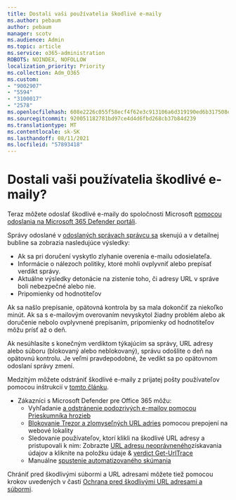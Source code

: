 ```yaml
---
title: Dostali vaši používatelia škodlivé e-maily
ms.author: pebaum
author: pebaum
manager: scotv
ms.audience: Admin
ms.topic: article
ms.service: o365-administration
ROBOTS: NOINDEX, NOFOLLOW
localization_priority: Priority
ms.collection: Adm_O365
ms.custom:
- "9002907"
- "5594"
- "3100017"
- "2578"
ms.openlocfilehash: 608e2226c055f58ecf4f62e3c913106a6d319190ed6b317508e41514c12ba5d0
ms.sourcegitcommit: 920051182781bd97ce4d4d6fbd268cb37b84d239
ms.translationtype: MT
ms.contentlocale: sk-SK
ms.lasthandoff: 08/11/2021
ms.locfileid: "57893418"
---
```

# <a name="did-your-users-receive-malicious-email"></a>Dostali vaši používatelia škodlivé e-maily?

Teraz môžete odoslať škodlivé e-maily do spoločnosti Microsoft [pomocou odoslania na Microsoft 365 Defender portáli](https://sip.security.microsoft.com/reportsubmission?viewid=admin).

Správy odoslané v [odoslaných správach správcu sa](https://security.microsoft.com/reportsubmission?viewid=admin) skenujú a v detailnej bubline sa zobrazia nasledujúce výsledky:

- Ak sa pri doručení vyskytlo zlyhanie overenia e-mailu odosielateľa.
- Informácie o nálezoch politiky, ktoré mohli ovplyvniť alebo prepísať verdikt správy.
- Aktuálne výsledky detonácie na zistenie toho, či adresy URL v správe boli nebezpečné alebo nie.
- Pripomienky od hodnotiteľov

Ak sa našlo prepísanie, opätovná kontrola by sa mala dokončiť za niekoľko minút. Ak sa s e-mailovým overovaním nevyskytol žiadny problém alebo ak doručenie nebolo ovplyvnené prepísaním, pripomienky od hodnotiteľov môžu prísť až o deň.

Ak nesúhlasíte s konečným verdiktom týkajúcim sa správy, URL adresy alebo súboru (blokovaný alebo neblokovaný), správu odošlite o deň na opätovnú kontrolu. Je veľmi pravdepodobné, že vedikt sa po opätovnom odoslaní správy zmení.

Medzitým môžete odstrániť škodlivé e-maily z prijatej pošty používateľov pomocou inštrukcií v [tomto článku](https://docs.microsoft.com/microsoft-365/compliance/search-for-and-delete-messages-in-your-organization).

- Zákazníci s Microsoft Defender pre Office 365 môžu:
  - Vyhľadanie [a odstránenie podozrivých e-mailov pomocou Prieskumníka hrozieb](https://docs.microsoft.com/microsoft-365/security/office-365-security/investigate-malicious-email-that-was-delivered)
  - [Blokovanie Trezor a zlomyseľných URL adries](https://docs.microsoft.com/microsoft-365/security/office-365-security/safe-links) pomocou prepojení na webové lokality
  - Sledovanie používateľov, ktorí klikli na škodlivé URL adresy a pristupovali k nim: Zobrazte [URL adresu neoprávneného](https://docs.microsoft.com/microsoft-365/security/office-365-security/threat-explorer)získavania údajov a kliknite na položku údaje  &  [verdict Get-UrlTrace](https://docs.microsoft.com/powershell/module/exchange/get-urltrace)
  - Manuálne [spustenie automatizovaného skúmania](https://docs.microsoft.com/microsoft-365/security/office-365-security/automated-investigation-response-office)

Chrániť pred škodlivými súbormi a URL adresami môžete tiež pomocou krokov uvedených v časti [Ochrana pred škodlivými URL adresami a súbormi](https://docs.microsoft.com/microsoft-365/security/office-365-security/protect-against-threats).
